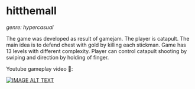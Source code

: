 # hitthemall
_genre: hypercasual_

The game was developed as result of gamejam. The player is catapult. The main idea is to defend chest with gold by killing each stickman. 
Game has 13 levels with different complexity. Player can control catapult shooting by swiping and direction by holding of finger.

Youtube gameplay video 🎥:
<div align="left">
  <a href="https://www.youtube.com/watch?v=JuVI0n9CCao"><img src="https://img.youtube.com/vi/JuVI0n9CCao/0.jpg" alt="IMAGE ALT TEXT"></a>
</div>
